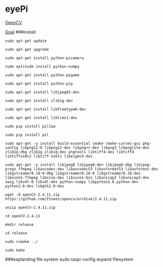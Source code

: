 # eyePi
[OpenCV](http://www.robopapa.com/Projects/InstallOpenCVOnRaspberryPi)

[Goal](https://www.youtube.com/watch?v=b2kGPWxJybo)
###install:
```
sudo apt-get update

sudo apt-get upgrade

sudo apt-get install python-picamera

sudo aptitude install python-numpy

sudo apt-get install python-pygame

sudo apt-get install python-pip

sudo apt-get install libjpeg62-dev

sudo apt-get install zlib1g-dev

sudo apt-get install libfreetype6-dev

sudo apt-get install liblcms1-dev

sudo pip install pillow

sudo pip install pil

sudo apt-get -y install build-essential cmake cmake-curses-gui pkg-config libpng12-0 libpng12-dev libpng++-dev libpng3 libpnglite-dev zlib1g-dbg zlib1g zlib1g-dev pngtools libtiff4-dev libtiff4 libtiffxx0c2 libtiff-tools libeigen3-dev

sudo apt-get -y install libjpeg8 libjpeg8-dev libjpeg8-dbg libjpeg-progs ffmpeg libavcodec-dev libavcodec53 libavformat53 libavformat-dev libgstreamer0.10-0-dbg libgstreamer0.10-0 libgstreamer0.10-dev libxine1-ffmpeg libxine-dev libxine1-bin libunicap2 libunicap2-dev swig libv4l-0 libv4l-dev python-numpy libpython2.6 python-dev python2.6-dev libgtk2.0-dev	

wget -O openCV-2.4.11.zip https://github.com/Itseez/opencv/archive/2.4.11.zip

unzip openCV-2.4.11.zip

cd openCV-2.4.11

mkdir release

cd release

sudo ccmake ../ 

sudo make
```
###explanding file system
sudo raspi-config
expand filesystem


